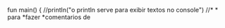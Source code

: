 fun main() {
  //println("o println serve para exibir textos no console")
  //*
    * para
    *fazer
    *comentarios de
    
